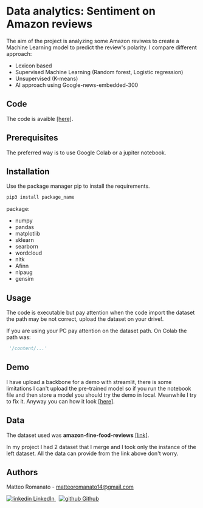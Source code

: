 # Data analytics: Sentiment on Amazon reviews

The aim of the project is analyzing some Amazon reviwes to create a Machine Learning model to predict the review's polarity.
I compare different approach:
- Lexicon based
- Supervised Machine Learning (Random forest, Logistic regression)
- Unsupervised (K-means)
- AI approach using Google-news-embedded-300

## Code
The code is avaible [[here]](https://colab.research.google.com/drive/1bjU-lboFpcfqoZxYxUy5l1CsEtZdDZ_E#scrollTo=p0ADvJCuPJ1B).
## Prerequisites
The preferred way is to use Google Colab or a jupiter notebook.

## Installation
Use the package manager pip to install the requirements.

```bash
pip3 install package_name
```

package: 
* numpy
* pandas
* matplotlib
* sklearn
* searborn
* wordcloud
* nltk
* Afinn
* nlpaug
* gensim

## Usage
The code is executable but pay attention when the code import the dataset the path may be not correct, upload the dataset on your drive!.

If you are using your PC pay attention on the dataset path. On Colab the path was: 
```python
 '/content/...'
```
## Demo
I have upload a backbone for a demo with streamlit, there is some limitations I can't upload the pre-trained model so if you run the notebook file and then store a model you should try the demo in local. Meanwhile I try to fix it.
Anyway you can how it look [[here]](https://www.kaggle.com/snap/amazon-fine-food-reviews).

## Data
The dataset used was **amazon-fine-food-reviews** [[link]](https://share.streamlit.io/matteoromanato/amazon-review-sentiment-analysis/main/polarity-demo.py).

In my project I had 2 dataset that I merge and I took only the instance of the left dataset.
All the data can provide from the link above don't worry. 



## Authors
Matteo Romanato - matteoromanato14@gmail.com 
<p>
  <a href="https://www.linkedin.com/in/matteo-romanato-b44414124/" rel="nofollow noreferrer">
    <img src="https://i.stack.imgur.com/gVE0j.png" alt="linkedin"> LinkedIn
  </a> &nbsp; 
  <a href="https://github.com/matteoromanato" rel="nofollow noreferrer">
    <img src="https://i.stack.imgur.com/tskMh.png" alt="github"> Github
  </a>
</p>
